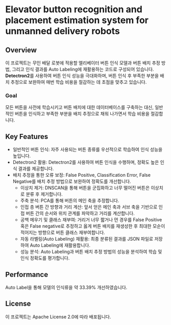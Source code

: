# Elevator button recognition and placement estimation system for unmanned delivery robots
## Overview
이 프로젝트는 무인 배달 로봇에 적용할 엘리베이터 버튼 인식 모델과 버튼 배치 추정 방법, 그리고 인식 결과를 Auto Labeling에 재활용하는 코드로 구성되어 있습니다.
**Detectron2**를 사용하여 버튼 인식 성능을 극대화하며, 버튼 인식 후 부족한 부분을 배치 추정으로 보완하여 매번 학습 비용을 절감하는 데 초점을 맞추고 있습니다.

### Goal
모든 버튼을 사전에 학습시키고 버튼 배치에 대한 데이터베이스를 구축하는 대신, 일반적인 버튼을 인식하고 부족한 부분을 배치 추정으로 채워 나가면서 학습 비용을 절감합니다.

## Key Features
- 일반적인 버튼 인식: 자주 사용되는 버튼 종류를 우선적으로 학습하여 인식 성능을 높입니다.
- Detectron2 활용: Detectron2를 사용하여 버튼 인식을 수행하며, 정확도 높은 인식 결과를 제공합니다.
- 배치 추정을 통한 오류 보정: False Positive, Classification Error, False Negative를 배치 추정 방법으로 보완하여 정확도를 개선합니다.
  - 이상치 제거: DNSCAN을 통해 버튼을 군집화하고 너무 떨어진 버튼은 이상치로 분류 후 제거합니다.
  - 주축 분석: PCA를 통해 버튼의 메인 축을 추정합니다.
  - 인접 층 버튼 간 방향과 거리 계산: 앞서 얻은 메인 축과 서브 축을 기반으로 인접 버튼 간의 순서와 위치 관계를 파악하고 거리를 계산합니다.
  - 공백 메우기 및 클래스 재부여: 거리거 너무 짧거나 먼 경우를 False Positive 혹은 False negative로 추정하고 옳게 버튼 배치를 재생성한 후 최대한 모순이 적어지는 방향으로 버튼 클래스 재부여합니다.
  - 자동 라벨링(Auto Labeling) 재활용: 최종 분류된 결과를 JSON 파일로 저장하여 Auto Labeling에 재활용합니다.
  - 성능 분석: Auto Labeling과 버튼 배치 추정 방법의 성능을 분석하여 학습 및 인식 정확도를 평가합니다.
 
## Performance
Auto Label을 통해 모델의 인식류을 약 33.39% 개선하였습니다.

## License
이 프로젝트는 Apache License 2.0에 따라 배포됩니다.
